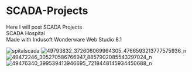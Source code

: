 # SCADA-Projects
Here I will post SCADA Projects <br>
SCADA Hospital <br>
Made with Indusoft Wonderware Web Studio 8.1

![spitalscada](https://github.com/user-attachments/assets/7b71d5df-4de8-46a8-886c-fd4f691d411e)
![49793832_372606069964305_4766593213777575936_n](https://github.com/user-attachments/assets/e87e8613-0b62-477e-b6ba-b8fd32514e96)
![49472246_305270586766947_8857902085543297024_n](https://github.com/user-attachments/assets/80f34eaf-d73d-4db3-af34-e280d3d0f17f)
![49476340_399539413946695_7218448145934450688_n](https://github.com/user-attachments/assets/152ffa67-a3fd-4b2d-9cbb-abf5d36ce3a2)
